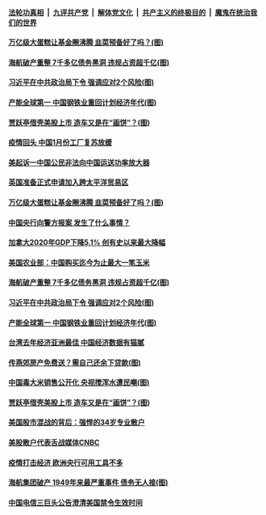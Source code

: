 ####  [法轮功真相](../../../../basic/blob/master/README.md?t=02010501) &nbsp;|&nbsp; [九评共产党](../../../../9ping.md/blob/master/README.md?t=02010501) &nbsp;|&nbsp; [解体党文化](../../../../jtdwh.md/blob/master/README.md?t=02010501)  &nbsp;|&nbsp; [共产主义的终极目的](../../../../gczydzjmd.md/blob/master/README.md?t=02010501) &nbsp;|&nbsp; [魔鬼在统治我们的世界](../../../../mgztzwmdsj.md/blob/master/README.md?t=02010501) 

#### [万亿级大蛋糕让基金圈沸腾 韭菜预备好了吗？(图)](../pages/p5/960957.md?t=02010501) 


#### [海航破产重整 7千多亿债务黑洞 违规占资超千亿(图)](../pages/p5/960862.md?t=02010501) 

#### [习近平在中共政治局下令 强调应对2个风险(图)](../pages/p5/960860.md?t=02010501) 

#### [产能全球第一 中国钢铁业重回计划经济年代(图)](../pages/p5/960849.md?t=02010501) 

#### [贾跃亭借壳美股上市 造车又是在“画饼”？(图)](../pages/p5/960810.md?t=02010501) 

#### [疫情回头 中国1月份工厂复苏放缓](../pages/p5/960962.md?t=02010501) 

#### [美起诉一中国公民非法向中国运送功率放大器](../pages/p5/960961.md?t=02010501) 

#### [英国准备正式申请加入跨太平洋贸易区](../pages/p5/960960.md?t=02010501) 

#### [万亿级大蛋糕让基金圈沸腾 韭菜预备好了吗？(图)](../pages/p5/960957.md?t=02010501) 


#### [中国央行向警方报案 发生了什么事情？](../pages/p5/960865.md?t=02010501) 

#### [加拿大2020年GDP下降5.1% 创有史以来最大降幅](../pages/p5/960864.md?t=02010501) 

#### [美国农业部：中国购买迄今为止最大一笔玉米](../pages/p5/960863.md?t=02010501) 

#### [海航破产重整 7千多亿债务黑洞 违规占资超千亿(图)](../pages/p5/960862.md?t=02010501) 

#### [习近平在中共政治局下令 强调应对2个风险(图)](../pages/p5/960860.md?t=02010501) 

#### [产能全球第一 中国钢铁业重回计划经济年代(图)](../pages/p5/960849.md?t=02010501) 

#### [台湾去年经济亚洲最佳 中国经济数据有猫腻](../pages/p5/960847.md?t=02010501) 

#### [传燕郊房产免费送？需自己还余下贷款(图)](../pages/p5/960842.md?t=02010501) 

#### [中国毒大米销售公开化 央视搅浑水遭民嘲(图)](../pages/p5/960837.md?t=02010501) 

#### [贾跃亭借壳美股上市 造车又是在“画饼”？(图)](../pages/p5/960810.md?t=02010501) 

#### [美国股市混战的背后：强悍的34岁专业散户](../pages/p5/960779.md?t=02010501) 

#### [美股散户代表舌战媒体CNBC](../pages/p5/960778.md?t=02010501) 

#### [疫情打击经济 欧洲央行可用工具不多](../pages/p5/960777.md?t=02010501) 

#### [海航集团破产 1949年来最严重事件 债务无人接(图)](../pages/p5/960758.md?t=02010501) 

#### [中国电信三巨头公告澄清美国禁令生效时间](../pages/p5/960754.md?t=02010501) 

